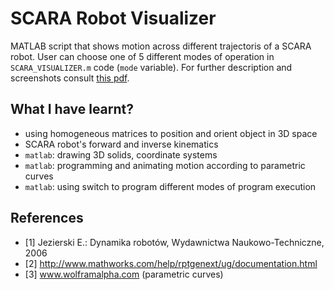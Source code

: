 # SCARA Robot Visualizer

MATLAB script that shows motion across different trajectoris of a SCARA robot.
User can choose one of 5 different modes of operation in `SCARA_VISUALIZER.m` code (`mode` variable).
For further description and screenshots consult [this pdf](./SCARA_Forward_and_Inverse_Kinematics.pdf).

## What I have learnt?

* using homogeneous matrices to position and orient object in 3D space
* SCARA robot's forward and inverse kinematics
* `matlab`: drawing 3D solids, coordinate systems
* `matlab`: programming and animating motion according to parametric curves
* `matlab`: using switch to program different modes of program execution

## References

* [1] Jezierski E.: Dynamika robotów, Wydawnictwa Naukowo-Techniczne, 2006
* [2] http://www.mathworks.com/help/rptgenext/ug/documentation.html
* [3] www.wolframalpha.com (parametric curves)
